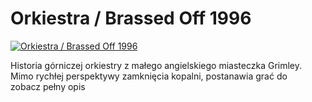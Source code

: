 Orkiestra / Brassed Off 1996 
=============
[![Orkiestra / Brassed Off 1996 ](http://vidos.pl/images/player.gif)](http://vidos.pl/orkiestra-brassed-off-1996)

 Historia górniczej orkiestry z małego angielskiego miasteczka Grimley. Mimo rychłej perspektywy zamknięcia kopalni, postanawia grać do zobacz pełny opis
